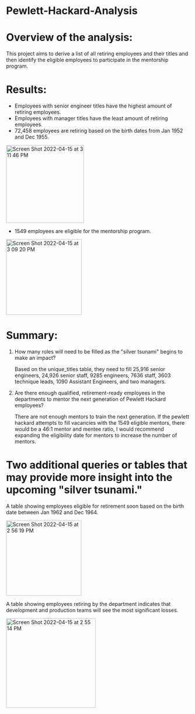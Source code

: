 # Pewlett-Hackard-Analysis
# Overview of the analysis:

This project aims to derive a list of all retiring employees and their titles and then identify the eligible employees to participate in the mentorship program.

# Results:

* Employees with senior engineer titles have the highest amount of retiring employees.
* Employees with manager titles have the least amount of retiring employees.
* 72,458 employees are retiring based on the birth dates from Jan 1952 and Dec 1955.

<img width="213" alt="Screen Shot 2022-04-15 at 3 11 46 PM" src="https://user-images.githubusercontent.com/100738688/163622504-5f0a0911-4300-4824-a9c6-f30a8522dc9a.png">


* 1549 employees are eligible for the mentorship program.

<img width="207" alt="Screen Shot 2022-04-15 at 3 09 20 PM" src="https://user-images.githubusercontent.com/100738688/163622283-7edc690c-34e1-4d58-98af-2fe473f109ed.png">


# Summary: 

1. How many roles will need to be filled as the "silver tsunami" begins to make an impact?

   Based on the unique_titles table, they need to fill  25,916 senior engineers, 24,926 senior staff, 9285 engineers, 7636 staff, 3603 technique leads, 1090 Assistant Engineers, and two managers.
           
2. Are there enough qualified, retirement-ready employees in the departments to mentor the next generation of Pewlett Hackard employees?

   There are not enough mentors to train the next generation. If the pewlett hackard attempts to fill vacancies with the 1549 eligible mentors, there would be a 46:1 mentor and mentee ratio, I would recommend expanding the eligibility date for mentors to increase the number of mentors.
   
# Two additional queries or tables that may provide more insight into the upcoming "silver tsunami."

A table showing employees eligible for retirement soon based on the birth date between  Jan 1962 and Dec 1964.


<img width="206" alt="Screen Shot 2022-04-15 at 2 56 19 PM" src="https://user-images.githubusercontent.com/100738688/163618542-fecc92bf-a621-44e2-bbc0-e3793e60302f.png">


A table showing employees retiring by the department indicates that development and production teams will see the most significant losses.

<img width="245" alt="Screen Shot 2022-04-15 at 2 55 14 PM" src="https://user-images.githubusercontent.com/100738688/163617451-fb1137b1-210c-4d49-9076-c0e55848a993.png">


